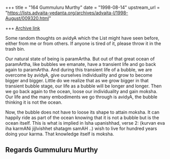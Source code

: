 +++
title = "164 Gummuluru Murthy"
date = "1998-08-14"
upstream_url = "https://lists.advaita-vedanta.org/archives/advaita-l/1998-August/009320.html"

+++
[Archive link](https://lists.advaita-vedanta.org/archives/advaita-l/1998-August/009320.html)

Some random thoughts on avidyA which the List might have seen before,
either from me or from others. If anyone is tired of it, please throw
it in the trash bin.

Our natural state of being is paramArtha. But out of that great ocean of
paramArtha, like bubbles we emanate, have a transient life and go back
again to paramArtha. And during this transient life of a bubble, we are
overcome by avidyA, give ourselves individuality and grow to become
bigger and bigger. Little do we realize that as we grow bigger in that
transient bubble stage, our life as a bubble will be longer and longer.
Then we go back again to the ocean, loose our individuality and gain
moksha. Our life and the many embodiments we go through is avidyA, the
bubble thinking it is not the ocean.

Now, the bubble does not have to loose its shape to attain moksha. It
can happily ride as part of the ocean knowing that it is not a bubble
but is the ocean itself. This is what is implied in Isha upanishhad,
verse 2: (kurvan eva iha karmANi jijIvishhet shatagm samAH ..) wish to
live for hundred years doing your karma. That knowledge itself is moksha.

Regards
Gummuluru Murthy
------------------------------------------------------------------------

